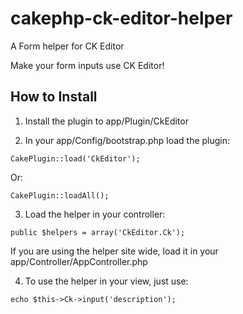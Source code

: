 # cakephp-ck-editor-helper
A Form helper for CK Editor

Make your form inputs use CK Editor!

## How to Install

1) Install the plugin to app/Plugin/CkEditor

2) In your app/Config/bootstrap.php load the plugin:

```
CakePlugin::load('CkEditor');
```

Or:

```
CakePlugin::loadAll();
```

3) Load the helper in your controller:

```
public $helpers = array('CkEditor.Ck');
```

If you are using the helper site wide, load it in your app/Controller/AppController.php

4) To use the helper in your view, just use:
```
echo $this->Ck->input('description');
```